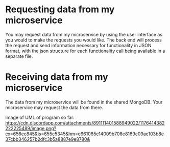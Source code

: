 # Requesting data from my microservice
You may request data from my microservice by using the user interface as you would to make the requests you would like. The back end will process the request and send information necessary for functionality in JSON format, with the json structure for each functionality call being available in a separate file.

# Receiving data from my microservice
The data from my microservice will be found in the shared MongoDB. Your microservice may request the data from there.

Image of UML of program so far: https://cdn.discordapp.com/attachments/891111401588949022/1176414382222225489/image.png?ex=656ec845&is=655c5345&hm=c661065e14009b706e8169c09ae103b8e37cbb346257b2dfc3b5a8887e9e8780&